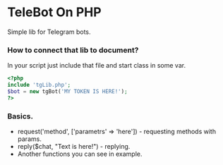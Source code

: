 # TeleBot On PHP
Simple lib for Telegram bots.

### How to connect that lib to document?
In your script just include that file and start class in some var.
```php
<?php 
include 'tgLib.php';
$bot = new tgBot('MY TOKEN IS HERE!');
?>
```

### Basics.
* request('method', ['parametrs' => 'here']) - requesting methods with params.
* reply($chat, "Text is here!") - replying.
* Another functions you can see in example.
